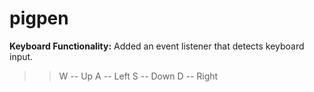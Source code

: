# pigpen
**Keyboard Functionality:** Added an event listener that detects keyboard input. 
>>W -- Up
>>A -- Left
>>S -- Down
>>D -- Right